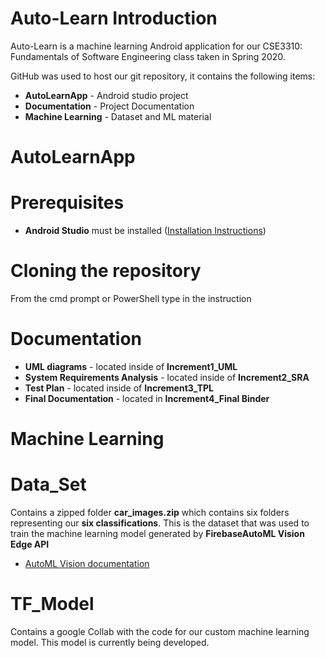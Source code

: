# Auto-Learn Introduction
Auto-Learn is a machine learning Android application for our CSE3310: Fundamentals of Software Engineering class taken in Spring 2020. 

GitHub was used to host our git repository, it contains the following items:

* **AutoLearnApp** - Android studio project
* **Documentation** - Project Documentation
* **Machine Learning** - Dataset and ML material

# AutoLearnApp
# Prerequisites
* **Android Studio** must be installed ([Installation Instructions](https://developer.android.com/studio))

# Cloning the repository

From the cmd prompt or PowerShell type in the instruction

# Documentation
* **UML diagrams** - located inside of **Increment1_UML**
* **System Requirements Analysis** - located inside of **Increment2_SRA**
* **Test Plan** - located inside of **Increment3_TPL**
* **Final Documentation** - located in **Increment4_Final Binder**

# Machine Learning
# Data_Set
Contains a zipped folder **car_images.zip** which contains six folders representing our **six classifications**.
This is the dataset that was used to train the machine learning model generated by **FirebaseAutoML Vision Edge API**
* [AutoML Vision documentation](https://cloud.google.com/vision/automl/docs)

# TF_Model
Contains a google Collab with the code for our custom machine learning model. This model is currently being developed.



